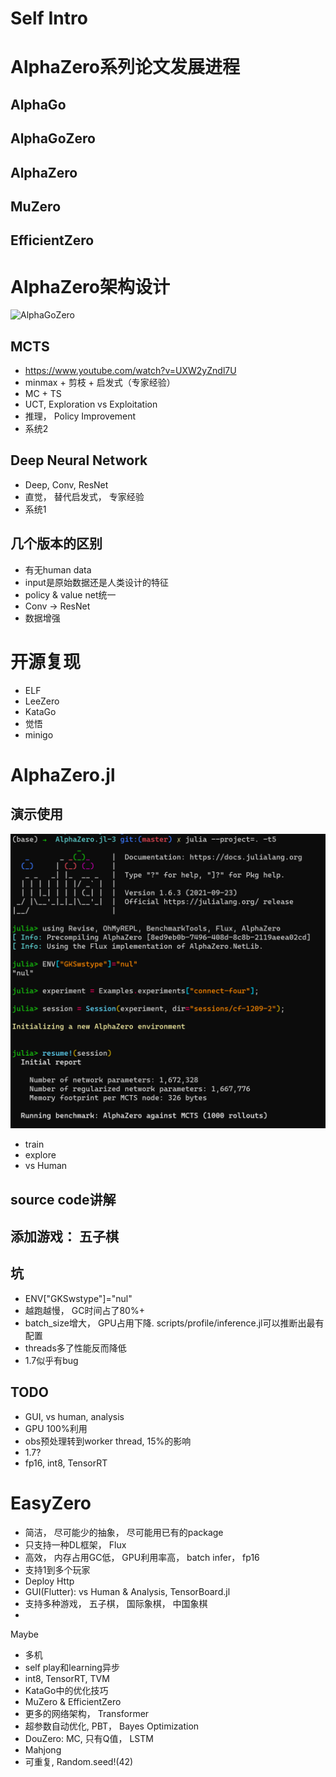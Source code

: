 # Self Intro

# AlphaZero系列论文发展进程

## AlphaGo

## AlphaGoZero

## AlphaZero

## MuZero

## EfficientZero


# AlphaZero架构设计

![AlphaGoZero](./alpha_go_zero_cheat_sheet.png)

## MCTS

* https://www.youtube.com/watch?v=UXW2yZndl7U
* minmax + 剪枝 + 启发式（专家经验）
* MC + TS
* UCT, Exploration vs Exploitation
* 推理， Policy Improvement
* 系统2

## Deep Neural Network

* Deep, Conv, ResNet
* 直觉， 替代启发式， 专家经验
* 系统1

## 几个版本的区别

* 有无human data
* input是原始数据还是人类设计的特征
* policy & value net统一
* Conv -> ResNet 
* 数据增强


# 开源复现

* ELF
* LeeZero
* KataGo
* 觉悟
* minigo

# AlphaZero.jl

## 演示使用

![AlphaZero.jl](./azjl-1.png)

* train
* explore
* vs Human


## source code讲解

## 添加游戏： 五子棋

## 坑

* ENV["GKSwstype"]="nul"
* 越跑越慢， GC时间占了80%+
* batch_size增大， GPU占用下降. scripts/profile/inference.jl可以推断出最有配置
* threads多了性能反而降低
* 1.7似乎有bug

## TODO

* GUI, vs human, analysis
* GPU 100%利用
* obs预处理转到worker thread, 15%的影响
* 1.7?
* fp16, int8, TensorRT


# EasyZero

* 简洁， 尽可能少的抽象， 尽可能用已有的package
* 只支持一种DL框架， Flux
* 高效， 内存占用GC低， GPU利用率高， batch infer， fp16
* 支持1到多个玩家
* Deploy Http
* GUI(Flutter): vs Human & Analysis, TensorBoard.jl
* 支持多种游戏， 五子棋， 国际象棋， 中国象棋
* 

Maybe
* 多机
* self play和learning异步
* int8, TensorRT, TVM
* KataGo中的优化技巧
* MuZero & EfficientZero
* 更多的网络架构， Transformer
* 超参数自动优化, PBT， Bayes Optimization
* DouZero: MC, 只有Q值， LSTM
* Mahjong
* 可重复, Random.seed!(42)